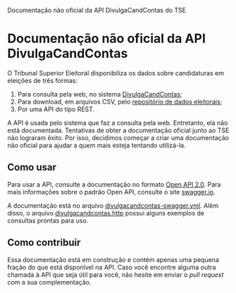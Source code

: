 Documentação não oficial da API DivulgaCandContas do TSE

# Documentação não oficial da API DivulgaCandContas

O Tribunal Superior Eleitoral disponibiliza os dados sobre candidaturas em
eleições de três formas:

1. Para consulta pela web, no sistema
   [DivulgaCandContas](https://divulgacandcontas.tse.jus.br/divulga/);
2. Para download, em arquivos CSV, pelo
   [repositório de dados eleitorais](https://www.tse.jus.br/eleicoes/estatisticas/repositorio-de-dados-eleitorais-1/repositorio-de-dados-eleitorais);
3. Por uma API do tipo REST.

A API é usada pelo sistema que faz a consulta pela web. Entretanto, ela não
está documentada. Tentativas de obter a documentação oficial junto ao TSE não
lograram êxito. Por isso, decidimos começar a criar uma documentação não
oficial para ajudar a quem mais esteja tentando utilizá-la.

## Como usar

Para usar a API, consulte a documentação no formato
[Open API 2.0](https://swagger.io/specification/v2/). Para mais informações
sobre o padrão Open API, consulte o site [swagger.io](https://swagger.io/).

A documentação está no arquivo
[divulgacandcontas-swagger.yml](divulgacandcontas-swagger.yml). Além disso,
o arquivo [divulgacandcontas.http](divulgacandcontas.http) possui alguns
exemplos de consultas prontas para uso.

## Como contribuir

Essa documentação está em construção e contém apenas uma pequena fração do
que está disponível na API. Caso você encontre alguma outra chamada à API que
seja útil para você, não hesite em enviar o *pull request* com a sua
complementação.
